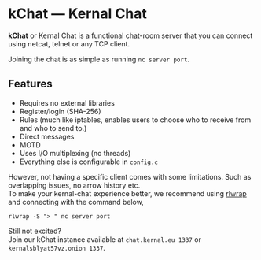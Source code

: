 # kChat — Kernal Chat
**kChat** or Kernal Chat is a functional chat-room server that you can connect using netcat, telnet or any TCP client.

Joining the chat is as simple as running `nc server port`.

## Features
* Requires no external libraries
* Register/login (SHA-256)
* Rules (much like iptables, enables users to choose who to receive from and who to send to.)
* Direct messages
* MOTD
* Uses I/O multiplexing (no threads)
* Everything else is configurable in `config.c`

However, not having a specific client comes with some limitations. Such as overlapping issues, no arrow history etc.\
To make your kernal-chat experience better, we recommend using [rlwrap](https://github.com/hanslub42/rlwrap) and connecting with the command below,

`rlwrap -S "> " nc server port`

Still not excited?\
Join our kChat instance available at `chat.kernal.eu 1337` or `kernalsblyat57vz.onion 1337`.
